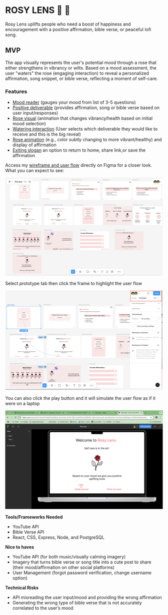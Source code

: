 # ROSY LENS 🌹 🥀

Rosy Lens uplifts people who need a boost of happiness and encouragement with a positive affirmation, bible verse, or peaceful lofi song.

## MVP 
The app visually represents the user's potential mood through a rose that either strengthens in vibrancy or wilts. Based on a mood assessment, the user "waters" the rose (engaging interaction) to reveal a personalized affirmation, song snippet, or bible verse, reflecting a moment of self-care.

### Features
- <u>Mood reader</u> (gauges your mood from list of 3-5 questions)
- <u>Positive deliverable</u> (provides affirmation, song or bible verse based on user input/responses)
- <u>Rose visual</u> (animation that changes vibrancy/health based on initial mood selection)
- <u>Watering interaction</u> (User selects which deliverable they would like to receive and this is the big reveal)
- <u>Rose animation</u> (e.g., color subtly changing to more vibrant/healthy) and display of affirmation 
- <u>Exiting slogan</u> an option to return to home, share link,or save the affirmation

Access my [wireframe and user flow](https://www.figma.com/design/JAbLEYMxwfi37iejMv9sdQ/Blog-App?node-id=56-2&p=f&t=cYaNSO1sJNm9Mv6F-0) directly on Figma for a closer look.
What you can expect to see:

![](./images/wireframes.png)

Select prototype tab then click the frame to highlight the user flow 

![](./images/userflow.png)

You can also click the play button and it will simulate the user flow as if it were on a laptop

![](./images/macuser.png)

**Tools/Frameworks Needed**
- YouTube API 
- Bible Verse API
- React, CSS, Express, Node, and PostgreSQL

**Nice to haves**
- YouTube API (for both music/visually calming imagery)
- Imagery that turns bible verse or song title into a cute post to share (their mood/affirmation on other social platforms)
- User Management (forgot password verification, change username option)


**Technical Risks**
- API misreading the user input/mood and providing the wrong affirmation
- Generating the wrong type of bible verse that is not accurately correlated to the user’s mood

